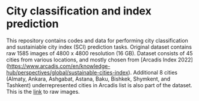 # City classification and index prediction

This repository contains codes and data for performing city classification and sustainiable city index (SCI) prediction tasks.
Original dataset contains raw 1585 images of 4800 x 4800 resolution (16 GB). Dataset consists of 45 cities from various locations, and mostly chosen from [Arcadis Index 2022] (https://www.arcadis.com/en/knowledge-hub/perspectives/global/sustainable-cities-index). Additional 8 cities (Almaty, Ankara, Ashgabat, Astana, Baku, Bishkek, Shymkent, and Tashkent) underrepresented cities in Arcadis list is also part of the dataset. This is the [link](https://drive.google.com/drive/folders/1HEPV9hhT_X9OWVvjEFNQRQLxbo5A_R9C?usp=sharing) to raw images.
